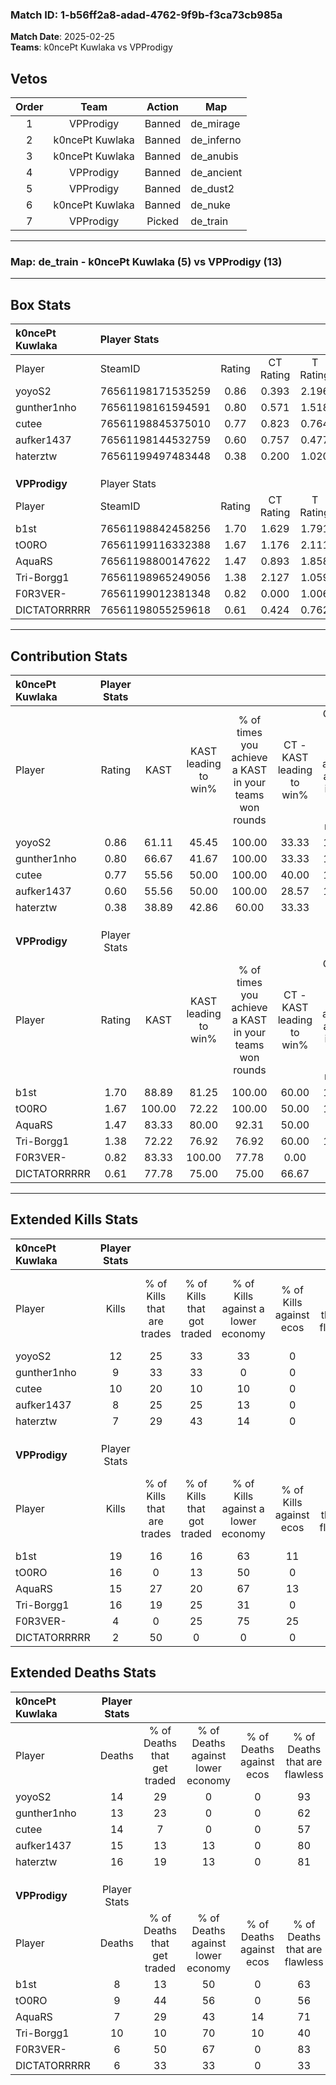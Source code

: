 ### Match ID: 1-b56ff2a8-adad-4762-9f9b-f3ca73cb985a  
**Match Date**: 2025-02-25  
**Teams**: k0ncePt Kuwlaka vs VPProdigy  

## Vetos  

| Order | Team | Action | Map |
| :---: | :--: | :----: | --- |
| 1 | VPProdigy | Banned | de_mirage |
| 2 | k0ncePt Kuwlaka | Banned | de_inferno |
| 3 | k0ncePt Kuwlaka | Banned | de_anubis |
| 4 | VPProdigy | Banned | de_ancient |
| 5 | VPProdigy | Banned | de_dust2 |
| 6 | k0ncePt Kuwlaka | Banned | de_nuke |
| 7 | VPProdigy | Picked | de_train |

---  

### **Map**: de_train - k0ncePt Kuwlaka (5) vs VPProdigy (13)  
---  

## Box Stats  

| **k0ncePt Kuwlaka** | Player Stats      |        |           |          |        |       |       |         |        |      |     |
| :- | :- | :-: | :-: | :-: | :-: | :-: | :-: | :-: | :-: | :-: | :-: |
| Player              | SteamID           | Rating | CT Rating | T Rating |  KAST  |  ADR  | Kills | Assists | Deaths | K/D  | HS% |
| yoyoS2              | 76561198171535259 |  0.86  |   0.393   |  2.196   | 61.11  | 58.7  |  12   |    1    |   14   | 0.86 | 58  |
| gunther1nho         | 76561198161594591 |  0.80  |   0.571   |  1.518   | 66.67  | 61.1  |   9   |    1    |   13   | 0.69 | 66  |
| cutee               | 76561198845375010 |  0.77  |   0.823   |  0.764   | 55.56  | 64.2  |  10   |    6    |   14   | 0.71 | 60  |
| aufker1437          | 76561198144532759 |  0.60  |   0.757   |  0.477   | 55.56  | 58.3  |   8   |    2    |   15   | 0.53 | 37  |
| haterztw            | 76561199497483448 |  0.38  |   0.200   |  1.020   | 38.89  | 50.9  |   7   |    2    |   16   | 0.44 | 42  |
|                     |                   |        |           |          |        |       |       |         |        |      |     |
|                     |                   |        |           |          |        |       |       |         |        |      |     |
|                     |                   |        |           |          |        |       |       |         |        |      |     |
| **VPProdigy**       | Player Stats      |        |           |          |        |       |       |         |        |      |     |
| Player              | SteamID           | Rating | CT Rating | T Rating |  KAST  |  ADR  | Kills | Assists | Deaths | K/D  | HS% |
| b1st                | 76561198842458256 |  1.70  |   1.629   |  1.791   | 88.89  | 92.0  |  19   |    3    |   8    | 2.38 | 31  |
| tO0RO               | 76561199116332388 |  1.67  |   1.176   |  2.111   | 100.00 | 106.4 |  16   |    7    |   9    | 1.78 | 75  |
| AquaRS              | 76561198800147622 |  1.47  |   0.893   |  1.858   | 83.33  | 79.4  |  15   |    6    |   7    | 2.14 | 86  |
| Tri-Borgg1          | 76561198965249056 |  1.38  |   2.127   |  1.059   | 72.22  | 93.7  |  16   |    4    |   10   | 1.60 | 56  |
| F0R3VER-            | 76561199012381348 |  0.82  |   0.000   |  1.006   | 83.33  | 32.6  |   4   |    6    |   6    | 0.67 | 75  |
| DICTATORRRRR        | 76561198055259618 |  0.61  |   0.424   |  0.762   | 77.78  | 18.3  |   2   |    0    |   6    | 0.33 | 50  |
---  

## Contribution Stats  

| **k0ncePt Kuwlaka** | Player Stats |        |                      |                                                        |                           |                                                             |                          |                                                            |
| :- | :-: | :-: | :-: | :-: | :-: | :-: | :-: | :-: |
| Player              |    Rating    |  KAST  | KAST leading to win% | % of times you achieve a KAST in your teams won rounds | CT - KAST leading to win% | CT - % of times you achieve a KAST in your teams won rounds | T - KAST leading to win% | T - % of times you achieve a KAST in your teams won rounds |
| yoyoS2              |     0.86     | 61.11  |        45.45         |                         100.00                         |           33.33           |                           100.00                            |          60.00           |                           100.00                           |
| gunther1nho         |     0.80     | 66.67  |        41.67         |                         100.00                         |           33.33           |                           100.00                            |          50.00           |                           100.00                           |
| cutee               |     0.77     | 55.56  |        50.00         |                         100.00                         |           40.00           |                           100.00                            |          60.00           |                           100.00                           |
| aufker1437          |     0.60     | 55.56  |        50.00         |                         100.00                         |           28.57           |                           100.00                            |          100.00          |                           100.00                           |
| haterztw            |     0.38     | 38.89  |        42.86         |                         60.00                          |           33.33           |                            50.00                            |          50.00           |                           66.67                            |
|                     |              |        |                      |                                                        |                           |                                                             |                          |                                                            |
|                     |              |        |                      |                                                        |                           |                                                             |                          |                                                            |
|                     |              |        |                      |                                                        |                           |                                                             |                          |                                                            |
| **VPProdigy**       | Player Stats |        |                      |                                                        |                           |                                                             |                          |                                                            |
| Player              |    Rating    |  KAST  | KAST leading to win% | % of times you achieve a KAST in your teams won rounds | CT - KAST leading to win% | CT - % of times you achieve a KAST in your teams won rounds | T - KAST leading to win% | T - % of times you achieve a KAST in your teams won rounds |
| b1st                |     1.70     | 88.89  |        81.25         |                         100.00                         |           60.00           |                           100.00                            |          90.91           |                           100.00                           |
| tO0RO               |     1.67     | 100.00 |        72.22         |                         100.00                         |           50.00           |                           100.00                            |          83.33           |                           100.00                           |
| AquaRS              |     1.47     | 83.33  |        80.00         |                         92.31                          |           50.00           |                            66.67                            |          90.91           |                           100.00                           |
| Tri-Borgg1          |     1.38     | 72.22  |        76.92         |                         76.92                          |           60.00           |                           100.00                            |          87.50           |                           70.00                            |
| F0R3VER-            |     0.82     | 83.33  |        100.00        |                         77.78                          |           0.00            |                            0.00                             |          100.00          |                           77.78                            |
| DICTATORRRRR        |     0.61     | 77.78  |        75.00         |                         75.00                          |           66.67           |                            66.67                            |          100.00          |                           100.00                           |
---  

## Extended Kills Stats  

| **k0ncePt Kuwlaka** | Player Stats |                            |                            |                                    |                         |                              |                                 |                                       |                    |           |
| :- | :-: | :-: | :-: | :-: | :-: | :-: | :-: | :-: | :-: | :-: |
| Player              |    Kills     | % of Kills that are trades | % of Kills that got traded | % of Kills against a lower economy | % of Kills against ecos | % of Kills that are flawless | % of Kills that are close duels | % of Kills that are assisted by flash | Pistol Round Kills | AWP Kills |
| yoyoS2              |      12      |             25             |             33             |                 33                 |            0            |              58              |                0                |                  17                   |         3          |     2     |
| gunther1nho         |      9       |             33             |             33             |                 0                  |            0            |              44              |                0                |                  11                   |         0          |     0     |
| cutee               |      10      |             20             |             10             |                 10                 |            0            |              60              |                0                |                   0                   |         0          |     0     |
| aufker1437          |      8       |             25             |             25             |                 13                 |            0            |              75              |                0                |                   0                   |         3          |     1     |
| haterztw            |      7       |             29             |             43             |                 14                 |            0            |              43              |                0                |                  14                   |         0          |     3     |
|                     |              |                            |                            |                                    |                         |                              |                                 |                                       |                    |           |
|                     |              |                            |                            |                                    |                         |                              |                                 |                                       |                    |           |
|                     |              |                            |                            |                                    |                         |                              |                                 |                                       |                    |           |
| **VPProdigy**       | Player Stats |                            |                            |                                    |                         |                              |                                 |                                       |                    |           |
| Player              |    Kills     | % of Kills that are trades | % of Kills that got traded | % of Kills against a lower economy | % of Kills against ecos | % of Kills that are flawless | % of Kills that are close duels | % of Kills that are assisted by flash | Pistol Round Kills | AWP Kills |
| b1st                |      19      |             16             |             16             |                 63                 |           11            |              89              |                5                |                   0                   |         12         |     1     |
| tO0RO               |      16      |             0              |             13             |                 50                 |            0            |              69              |                0                |                  19                   |         0          |     1     |
| AquaRS              |      15      |             27             |             20             |                 67                 |           13            |              87              |                0                |                  13                   |         0          |     1     |
| Tri-Borgg1          |      16      |             19             |             25             |                 31                 |            0            |              56              |                0                |                   6                   |         0          |     3     |
| F0R3VER-            |      4       |             0              |             25             |                 75                 |           25            |              50              |               25                |                  25                   |         0          |     0     |
| DICTATORRRRR        |      2       |             50             |             0              |                 0                  |            0            |             100              |                0                |                   0                   |         0          |     0     |
## Extended Deaths Stats  

| **k0ncePt Kuwlaka** | Player Stats |                             |                                   |                          |                               |                            |                           |               |
| :- | :-: | :-: | :-: | :-: | :-: | :-: | :-: | :-: |
| Player              |    Deaths    | % of Deaths that get traded | % of Deaths against lower economy | % of Deaths against ecos | % of Deaths that are flawless | % of Deaths that are close | % of Deaths while blinded | Deaths to AWP |
| yoyoS2              |      14      |             29              |                 0                 |            0             |              93               |             0              |             7             |       3       |
| gunther1nho         |      13      |             23              |                 0                 |            0             |              62               |             15             |            15             |       2       |
| cutee               |      14      |              7              |                 0                 |            0             |              57               |             0              |             7             |       1       |
| aufker1437          |      15      |             13              |                13                 |            0             |              80               |             0              |            13             |       3       |
| haterztw            |      16      |             19              |                13                 |            0             |              81               |             0              |             6             |       3       |
|                     |              |                             |                                   |                          |                               |                            |                           |               |
|                     |              |                             |                                   |                          |                               |                            |                           |               |
|                     |              |                             |                                   |                          |                               |                            |                           |               |
| **VPProdigy**       | Player Stats |                             |                                   |                          |                               |                            |                           |               |
| Player              |    Deaths    | % of Deaths that get traded | % of Deaths against lower economy | % of Deaths against ecos | % of Deaths that are flawless | % of Deaths that are close | % of Deaths while blinded | Deaths to AWP |
| b1st                |      8       |             13              |                50                 |            0             |              63               |             0              |             0             |       2       |
| tO0RO               |      9       |             44              |                56                 |            0             |              56               |             0              |             0             |       1       |
| AquaRS              |      7       |             29              |                43                 |            14            |              71               |             0              |            14             |       0       |
| Tri-Borgg1          |      10      |             10              |                70                 |            10            |              40               |             0              |            10             |       2       |
| F0R3VER-            |      6       |             50              |                67                 |            0             |              83               |             0              |             0             |       1       |
| DICTATORRRRR        |      6       |             33              |                33                 |            0             |              33               |             0              |            33             |       0       |
